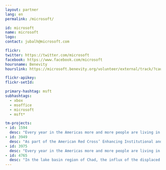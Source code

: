 ```yaml
---
layout: partner
lang: en
permalink: /microsoft/

id: microsoft
name: microsoft
logo:
contact: jubalh@microsoft.com

flickr:
twitter: https://twitter.com/microsoft
facebook: https://www.facebook.com/microsoft
hoursname: Benevity
hourslink: https://microsoft.benevity.org/volunteer/external/track/?cause_id=840-530196605&project_id=2L7JKHRBB5

flickr-apikey:
flickr-setId:

primary-hashtag: msft
subhashtags:
  - xbox
  - msoffice
  - microsoft
  - msft*

tm-projects:
- id: 1594
  desc: "Every year in the Americas more and more people are living in conditions of vulnerability to natural hazards and climate change. To help reduce disaster risk and enhance community resilience in the region, the American Red Cross is working with Red Cross partners in Central America, South America, and the Caribbean to address local hazards and vulnerabilities in dozens of disaster-prone communities."
- id: 3949
  desc: "As part of the American Red Cross’ Enhancing Institutional and Community Preparedness and Readiness in Coastal Bangladesh program, this project aims to modernize the national and early warning system that is credited with saving many lives but now relies on outdated technology and equipment. The project also aims to enhance community disaster preparedness by sustaining and expanding initiatives focused on organizing, connecting, and building the capacity of community members, raising awareness through existing community radio programs, and implementing school-based disaster risk reduction activities."
- id: 3975
  desc: "Every year in the Americas more and more people are living in conditions of vulnerability to natural hazards and climate change. To help reduce disaster risk and enhance community resilience in the region. After the tracing the Red Cross GIS team will travel to some of these locations to train local staff and volunteers how to capture GIS data using the OpenStreetMap platform. There is currently very little data for these areas and there is a strong need for a more detailed basemap data (buildings, roads, land features, rivers) to assist with program operations and decision making."
- id: 4765
  desc: "In the lake basin region of Chad, the influx of the displaced population is exerting pressure over scarce essential resources. This has resulted in a sharp increase of humanitarian needs in food, healthcare and water, hygiene and sanitation for both IDPs and host communities."
---
```

